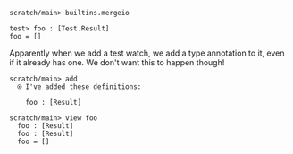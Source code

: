 ``` ucm :hide
scratch/main> builtins.mergeio
```

``` unison :hide
test> foo : [Test.Result]
foo = []
```

Apparently when we add a test watch, we add a type annotation to it, even if it already has one. We don't want this to happen though\!

``` ucm
scratch/main> add
  ⍟ I've added these definitions:
  
    foo : [Result]

scratch/main> view foo
  foo : [Result]
  foo : [Result]
  foo = []

```
